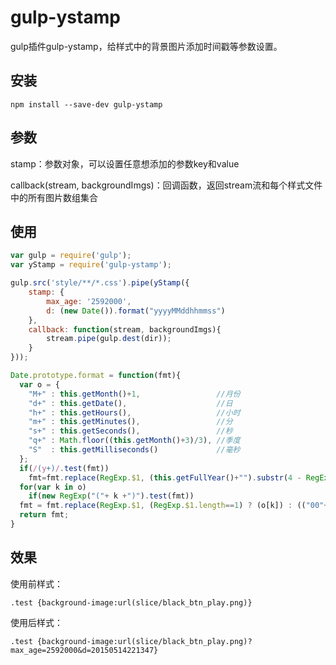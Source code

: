 # gulp-ystamp
gulp插件gulp-ystamp，给样式中的背景图片添加时间戳等参数设置。
## 安装
```
npm install --save-dev gulp-ystamp
```
## 参数
stamp：参数对象，可以设置任意想添加的参数key和value

callback(stream, backgroundImgs)：回调函数，返回stream流和每个样式文件中的所有图片数组集合
## 使用
```Javascript
var gulp = require('gulp');
var yStamp = require('gulp-ystamp');

gulp.src('style/**/*.css').pipe(yStamp({
    stamp: {
        max_age: '2592000',
        d: (new Date()).format("yyyyMMddhhmmss")
    },
    callback: function(stream, backgroundImgs){
        stream.pipe(gulp.dest(dir));
    }
}));

Date.prototype.format = function(fmt){ 
  var o = {   
    "M+" : this.getMonth()+1,                 //月份   
    "d+" : this.getDate(),                    //日   
    "h+" : this.getHours(),                   //小时   
    "m+" : this.getMinutes(),                 //分   
    "s+" : this.getSeconds(),                 //秒   
    "q+" : Math.floor((this.getMonth()+3)/3), //季度   
    "S"  : this.getMilliseconds()             //毫秒   
  };   
  if(/(y+)/.test(fmt))   
    fmt=fmt.replace(RegExp.$1, (this.getFullYear()+"").substr(4 - RegExp.$1.length));   
  for(var k in o)   
    if(new RegExp("("+ k +")").test(fmt))   
  fmt = fmt.replace(RegExp.$1, (RegExp.$1.length==1) ? (o[k]) : (("00"+ o[k]).substr((""+ o[k]).length)));   
  return fmt;   
}
```
## 效果
使用前样式：
```
.test {background-image:url(slice/black_btn_play.png)}
```
使用后样式：
```
.test {background-image:url(slice/black_btn_play.png)?max_age=2592000&d=20150514221347}
```
